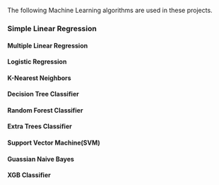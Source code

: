 The following Machine Learning algorithms are used in these projects.
### **Simple Linear Regression**
#### **Multiple Linear Regression**
#### **Logistic Regression**
#### **K-Nearest Neighbors**
#### **Decision Tree Classifier**
#### **Random Forest Classifier**
#### **Extra Trees Classifier**
#### **Support Vector Machine(SVM)**
#### **Guassian Naive Bayes**
#### **XGB Classifier**
